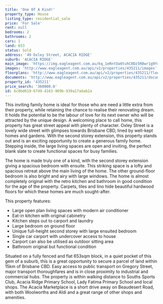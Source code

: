 ```yaml
---
title: 'One Of A Kind!'
property_type: House
listing_type: residential_sale
price: 'For Sale'
rent: null
bedrooms: 2
bathrooms: 2
cars: 1
land: 653
status: Sold
address: '49 Oxley Street, ACACIA RIDGE'
suburb: 'ACACIA RIDGE'
main_image: 'https://img.eagleagent.com.au/kq_1eRntOa6tuhC0Dz5R0wr1g9Y=/1280x854/smart/https://s3-us-west-2.amazonaws.com/eagleagent-orig/images/6821763/127723758-image-M.jpg'
images: 'http://www.eagleagent.com.au/api/v2/properties/435211/images'
floorplans: 'http://www.eagleagent.com.au/api/v2/properties/435211/floorplans'
documents: 'http://www.eagleagent.com.au/api/v2/properties/435211/documents'
property_id: '435211'
price_search: '360000.0'
id: 6c0bd619-6749-4163-969b-939a17adab2a
---
```

This inviting family home is ideal for those who are need a little extra from their property, while retaining the chance to realise their renovating dream. It holds the potential to be the labour of love for its next owner who will be attracted by the unique design. A welcoming place to call home, this property has great street appeal with plenty of character. Oxley Street is a lovely wide street with glimpses towards Brisbane CBD, lined by well-kept homes and gardens. With the second storey extension, this property stands out and is an exciting opportunity to create a generous family home. Stepping inside, the large living spaces are open and inviting, the perfect blank slate to create functional spaces for busy families.

The home is made truly one of a kind, with the second storey extension giving a spacious bedroom with ensuite. This striking space is a lofty and spacious retreat above the main living of the home. The other ground-floor bedroom is also bright and airy with large windows. The home is almost completely original with the retro kitchen and bathroom in good condition for the age of the property. Carpets, tiles and lino hide beautiful hardwood floors for which these homes are much sought-after.

This property features:

*  Large open plan living spaces with modern air conditioner
*  Eat-in kitchen with original cabinetry
*  Kitchen steps out to carport and laundry
*  Large bedroom on ground floor
*  Unique full-height second storey with large ensuited bedroom
*  Single car carport with undercover access to house
*  Carport can also be utilised as outdoor sitting area
*  Bathroom original but functional condition

Situated on a fully fenced and flat 653sqm block, in a quiet pocket of this gem of a suburb, this is a great opportunity to secure a parcel of land within 15km of Brisbane CBD. Easy access to public transport on Gregory Street, major transport thoroughfares and is in close proximity to industrial and commercial hubs. The property is within walking distance to Souths Sports Club, Acacia Ridge Primary School, Lady Fatima Primary School and local shops. The Acacia Marketplace is a short drive away on Beaudesert Road, with both Woolworths and Aldi and a great range of other shops and amenities.
